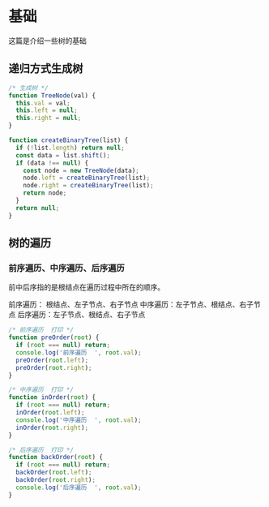 # 基础

这篇是介绍一些树的基础

## 递归方式生成树

```js
/* 生成树 */
function TreeNode(val) {
  this.val = val;
  this.left = null;
  this.right = null;
}

function createBinaryTree(list) {
  if (!list.length) return null;
  const data = list.shift();
  if (data !== null) {
    const node = new TreeNode(data);
    node.left = createBinaryTree(list);
    node.right = createBinaryTree(list);
    return node;
  }
  return null;
}
```

## 树的遍历

### 前序遍历、中序遍历、后序遍历

前中后序指的是根结点在遍历过程中所在的顺序。

前序遍历： 根结点、左子节点、右子节点
中序遍历：左子节点、根结点、右子节点
后序遍历：左子节点、根结点、右子节点

```js
/* 前序遍历  打印 */
function preOrder(root) {
  if (root === null) return;
  console.log('前序遍历  ', root.val);
  preOrder(root.left);
  preOrder(root.right);
}

/* 中序遍历  打印 */
function inOrder(root) {
  if (root === null) return;
  inOrder(root.left);
  console.log('中序遍历  ', root.val);
  inOrder(root.right);
}

/* 后序遍历  打印 */
function backOrder(root) {
  if (root === null) return;
  backOrder(root.left);
  backOrder(root.right);
  console.log('后序遍历  ', root.val);
}

```


